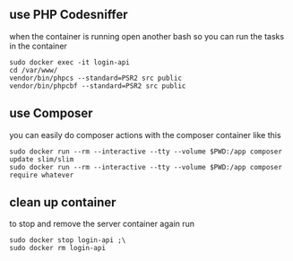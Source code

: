 ## use PHP Codesniffer

when the container is running open another bash so you can run the tasks in the container
```
sudo docker exec -it login-api
cd /var/www/
vendor/bin/phpcs --standard=PSR2 src public
vendor/bin/phpcbf --standard=PSR2 src public
```

## use Composer
you can easily do composer actions with the composer container like this
```
sudo docker run --rm --interactive --tty --volume $PWD:/app composer update slim/slim
sudo docker run --rm --interactive --tty --volume $PWD:/app composer require whatever
```


## clean up container
to stop and remove the server container again run
```
sudo docker stop login-api ;\
sudo docker rm login-api
```

